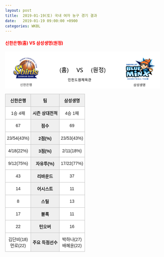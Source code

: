 ```yaml
---
layout: post
title:  2019-01-19(토) 국내 여자 농구 경기 결과
date:   2019-01-19 09:00:00 +0900
categories: WKBL
---
```


#### <span style="color:red"> 신한은행(홈) VS 삼성생명(원정) </span>
![신한은행_삼성생명.png](../images/wkbl/match/신한은행_삼성생명.png)

<style type="text/css">
.tg  {border-collapse:collapse;border-spacing:0;}
.tg td{font-family:Arial, sans-serif;font-size:14px;padding:10px 5px;border-style:solid;border-width:1px;overflow:hidden;word-break:normal;border-color:#c0c0c0;}
.tg th{font-family:Arial, sans-serif;font-size:14px;font-weight:normal;padding:10px 5px;border-style:solid;border-width:1px;overflow:hidden;word-break:normal;border-color:#c0c0c0;}
.tg .tg-dcpn{background-color:#ffffff;border-color:#c0c0c0;text-align:center;vertical-align:middle}
.tg .tg-txr3{background-color:#ffffff;border-color:#c0c0c0;text-align:center;vertical-align:middle}
.tg .tg-o8le{background-color:#efefef;border-color:#c0c0c0;text-align:center;vertical-align:middle}
.tg .tg-rr9t{font-weight:bold;background-color:#efefef;border-color:#c0c0c0;text-align:center;vertical-align:middle}
.tg .tg-wazi{background-color:#efefef;border-color:#c0c0c0;text-align:center;vertical-align:middle}
</style>

<table class="tg">
  <tr>
    <th class="tg-rr9t">신한은행</th>
    <th class="tg-rr9t">팀</th>
    <th class="tg-rr9t">삼성생명</th>
  </tr>
  <tr>
    <td class="tg-dcpn">1승 4패</td>
    <td class="tg-rr9t">시즌 상대전적</td>
    <td class="tg-dcpn">4승 1패</td>
  </tr>
  <tr>
    <td class="tg-dcpn">67</td>
    <td class="tg-rr9t">점수</td>
    <td class="tg-dcpn">69</td>
  </tr>
  <tr>
    <td class="tg-dcpn">23/54(43%)</td>
    <td class="tg-rr9t">2점(%)</td>
    <td class="tg-dcpn">23/53(43%)</td>
  </tr>
  <tr>
    <td class="tg-dcpn">4/18(22%)</td>
    <td class="tg-rr9t">3점(%)</td>
    <td class="tg-dcpn">2/11(18%)</td>
  </tr>
  <tr>
    <td class="tg-dcpn">9/12(75%)</td>
    <td class="tg-rr9t">자유투(%)</td>
    <td class="tg-dcpn">17/22(77%)</td>
  </tr>
  <tr>
    <td class="tg-dcpn">43</td>
    <td class="tg-rr9t">리바운드</td>
    <td class="tg-dcpn">37</td>
  </tr>
  <tr>
    <td class="tg-dcpn">14</td>
    <td class="tg-rr9t">어시스트</td>
    <td class="tg-dcpn">11</td>
  </tr>
  <tr>
    <td class="tg-dcpn">8</td>
    <td class="tg-rr9t">스틸</td>
    <td class="tg-dcpn">13</td>
  </tr>
  <tr>
    <td class="tg-dcpn">17</td>
    <td class="tg-rr9t">블록</td>
    <td class="tg-dcpn">11</td>
  </tr>
  <tr>
    <td class="tg-dcpn">22</td>
    <td class="tg-rr9t">턴오버</td>
    <td class="tg-dcpn">16</td>
  </tr>
  <tr>
    <td class="tg-dcpn">김단비(18)<br>먼로(22)</td>
    <td class="tg-rr9t">주요 득점선수</td>
    <td class="tg-dcpn">박하나(27)<br>배혜윤(22)</td>
  </tr>
</table>
